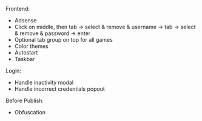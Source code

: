 Frontend:

- Adsense
- Click on middle, then tab -> select & remove & username -> tab -> select & remove & password -> enter
- Optional tab group on top for all games
- Color themes
- Autostart
- Taskbar

Login:

- Handle inactivity modal
- Handle incorrect credentials popout

Before Publish:

- Obfuscation
